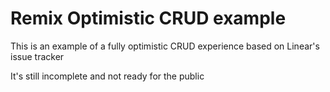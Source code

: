 # Remix Optimistic CRUD example

This is an example of a fully optimistic CRUD experience based on Linear's issue tracker

It's still incomplete and not ready for the public 
